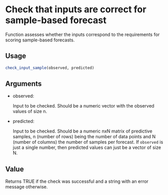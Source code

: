 # Check that inputs are correct for sample-based forecast

Function assesses whether the inputs correspond to the requirements for
scoring sample-based forecasts.

## Usage

``` r
check_input_sample(observed, predicted)
```

## Arguments

- observed:

  Input to be checked. Should be a numeric vector with the observed
  values of size n.

- predicted:

  Input to be checked. Should be a numeric nxN matrix of predictive
  samples, n (number of rows) being the number of data points and N
  (number of columns) the number of samples per forecast. If `observed`
  is just a single number, then predicted values can just be a vector of
  size N.

## Value

Returns TRUE if the check was successful and a string with an error
message otherwise.
